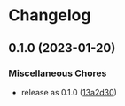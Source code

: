 # Changelog

## 0.1.0 (2023-01-20)


### Miscellaneous Chores

* release as 0.1.0 ([13a2d30](https://github.com/matteoredz/rack-idempotency_key/commit/13a2d30f0ed0de82a8e94b0526c70adb6411e79e))
